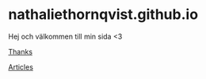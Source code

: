 # nathaliethornqvist.github.io
Hej och välkommen till min sida <3

[Thanks](/thank-you)

[Articles](/articles)
